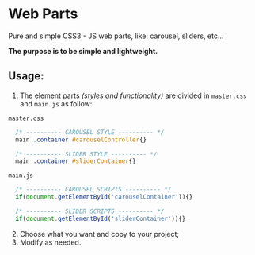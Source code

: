 # Web Parts
Pure and simple CSS3 - JS web parts, like: carousel, sliders, etc...

**The purpose is to be simple and lightweight.**

## Usage:

1. The element parts *(styles and functionality)* are divided in <code>master.css</code> and <code>main.js</code> as follow:

<code>master.css</code>

```css
  /* ---------- CAROUSEL STYLE ---------- */
  main .container #carouselController{}

  /* ---------- SLIDER STYLE ---------- */
  main .container #sliderContainer{}
```

<code>main.js</code>

```javascript
  /* ---------- CAROUSEL SCRIPTS ---------- */
  if(document.getElementById('carouselContainer')){}

  /* ---------- SLIDER SCRIPTS ---------- */
  if(document.getElementById('sliderContainer')){}
```

2. Choose what you want and copy to your project;
3. Modify as needed.
